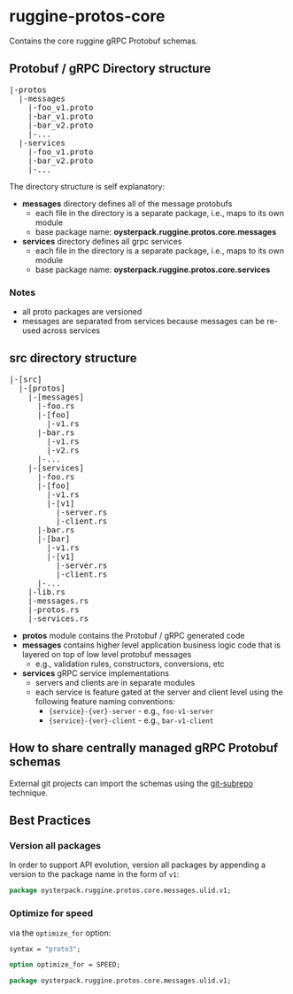 # ruggine-protos-core

Contains the core ruggine gRPC Protobuf schemas.

## Protobuf / gRPC Directory structure
<pre>
|-protos
  |-messages
    |-foo_v1.proto
    |-bar_v1.proto
    |-bar_v2.proto
    |-...
  |-services
    |-foo_v1.proto
    |-bar_v2.proto
    |-...
</pre>

The directory structure is self explanatory:
- **messages** directory defines all of the message protobufs
  - each file in the directory is a separate package, i.e., maps to its own module
  - base package name: **oysterpack.ruggine.protos.core.messages**
- **services** directory defines all grpc services
  - each file in the directory is a separate package, i.e., maps to its own module
  - base package name: **oysterpack.ruggine.protos.core.services**

### Notes
- all proto packages are versioned
- messages are separated from services because messages can be re-used across services
  
## src directory structure
<pre>
|-[src]
  |-[protos]
    |-[messages]
      |-foo.rs
      |-[foo]
        |-v1.rs
      |-bar.rs
        |-v1.rs
        |-v2.rs
      |-...
    |-[services]
      |-foo.rs
      |-[foo]
        |-v1.rs
        |-[v1]
          |-server.rs
          |-client.rs
      |-bar.rs
      |-[bar]
        |-v1.rs
        |-[v1]
          |-server.rs
          |-client.rs
      |-...  
    |-lib.rs
    |-messages.rs
    |-protos.rs
    |-services.rs
</pre>

- **protos** module contains the Protobuf / gRPC generated code
- **messages** contains higher level application business logic code that is layered on top of low level protobuf messages
  - e.g., validation rules, constructors, conversions, etc
- **services** gRPC service implementations
  - servers and clients are in separate modules
  - each service is feature gated at the server and client level using the following feature naming conventions: 
    - `{service}-{ver}-server` - e.g., `foo-v1-server`
    - `{service}-{ver}-client` - e.g., `bar-v1-client`

## How to share centrally managed gRPC Protobuf schemas
External git projects can import the schemas using the [git-subrepo](https://github.com/ingydotnet/git-subrepo) technique.

## Best Practices

### Version all packages
In order to support API evolution, version all packages by appending a version to the package name in the form of `v1`:
```proto
package oysterpack.ruggine.protos.core.messages.ulid.v1;
```

### Optimize for speed
via the `optimize_for` option:
```proto
syntax = "proto3";

option optimize_for = SPEED;

package oysterpack.ruggine.protos.core.messages.ulid.v1;
```